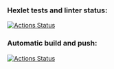 ### Hexlet tests and linter status:
[![Actions Status](https://github.com/gorokhismyname/devops-for-programmers-project-74/actions/workflows/hexlet-check.yml/badge.svg)](https://github.com/gorokhismyname/devops-for-programmers-project-74/actions)


### Automatic build and push:
[![Actions Status](https://github.com/gorokhismyname/devops-for-programmers-project-74/actions/workflows/push.yml/badge.svg)](https://github.com/gorokhismyname/devops-for-programmers-project-74/actions)
